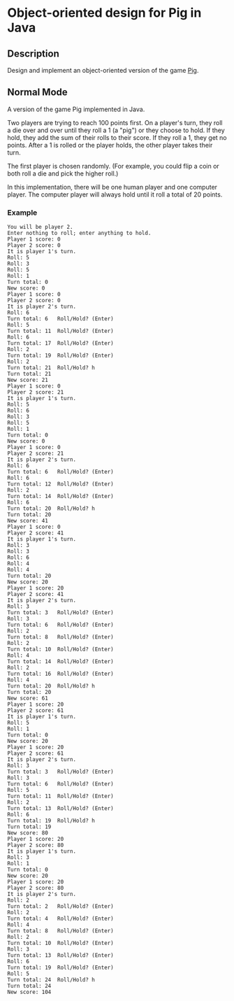 # Object-oriented design for Pig in Java

## Description

Design and implement an object-oriented version of the game [Pig](<https://en.wikipedia.org/wiki/Pig_(dice_game)>).

## Normal Mode

A version of the game Pig implemented in Java. 

Two players are trying to reach 100 points first. On a player's turn, they roll a die over and over until they roll a 1 (a "pig") or they choose to hold. If they hold, they add the sum of their rolls to their score. If they roll a 1, they get no points. After a 1 is rolled or the player holds, the other player takes their turn.

The first player is chosen randomly. (For example, you could flip a coin or both roll a die and pick the higher roll.)

In this implementation, there will be one human player and one computer player. The computer player will always hold until it roll a total of 20 points.


### Example 

```
You will be player 2.
Enter nothing to roll; enter anything to hold.
Player 1 score: 0
Player 2 score: 0
It is player 1's turn.
Roll: 5
Roll: 3
Roll: 5
Roll: 1
Turn total: 0
New score: 0
Player 1 score: 0
Player 2 score: 0
It is player 2's turn.
Roll: 6
Turn total: 6 	Roll/Hold? (Enter)
Roll: 5
Turn total: 11 	Roll/Hold? (Enter)
Roll: 6
Turn total: 17 	Roll/Hold? (Enter)
Roll: 2
Turn total: 19 	Roll/Hold? (Enter)
Roll: 2
Turn total: 21 	Roll/Hold? h
Turn total: 21
New score: 21
Player 1 score: 0
Player 2 score: 21
It is player 1's turn.
Roll: 5
Roll: 6
Roll: 3
Roll: 5
Roll: 1
Turn total: 0
New score: 0
Player 1 score: 0
Player 2 score: 21
It is player 2's turn.
Roll: 6
Turn total: 6 	Roll/Hold? (Enter)
Roll: 6
Turn total: 12 	Roll/Hold? (Enter)
Roll: 2
Turn total: 14 	Roll/Hold? (Enter)
Roll: 6
Turn total: 20 	Roll/Hold? h
Turn total: 20
New score: 41
Player 1 score: 0
Player 2 score: 41
It is player 1's turn.
Roll: 3
Roll: 3
Roll: 6
Roll: 4
Roll: 4
Turn total: 20
New score: 20
Player 1 score: 20
Player 2 score: 41
It is player 2's turn.
Roll: 3
Turn total: 3 	Roll/Hold? (Enter)
Roll: 3
Turn total: 6 	Roll/Hold? (Enter)
Roll: 2
Turn total: 8 	Roll/Hold? (Enter)
Roll: 2
Turn total: 10 	Roll/Hold? (Enter)
Roll: 4
Turn total: 14 	Roll/Hold? (Enter)
Roll: 2
Turn total: 16 	Roll/Hold? (Enter)
Roll: 4
Turn total: 20 	Roll/Hold? h
Turn total: 20
New score: 61
Player 1 score: 20
Player 2 score: 61
It is player 1's turn.
Roll: 5
Roll: 1
Turn total: 0
New score: 20
Player 1 score: 20
Player 2 score: 61
It is player 2's turn.
Roll: 3
Turn total: 3 	Roll/Hold? (Enter)
Roll: 3
Turn total: 6 	Roll/Hold? (Enter)
Roll: 5
Turn total: 11 	Roll/Hold? (Enter)
Roll: 2
Turn total: 13 	Roll/Hold? (Enter)
Roll: 6
Turn total: 19 	Roll/Hold? h
Turn total: 19
New score: 80
Player 1 score: 20
Player 2 score: 80
It is player 1's turn.
Roll: 3
Roll: 1
Turn total: 0
New score: 20
Player 1 score: 20
Player 2 score: 80
It is player 2's turn.
Roll: 2
Turn total: 2 	Roll/Hold? (Enter)
Roll: 2
Turn total: 4 	Roll/Hold? (Enter)
Roll: 4
Turn total: 8 	Roll/Hold? (Enter)
Roll: 2
Turn total: 10 	Roll/Hold? (Enter)
Roll: 3
Turn total: 13 	Roll/Hold? (Enter)
Roll: 6
Turn total: 19 	Roll/Hold? (Enter)
Roll: 5
Turn total: 24 	Roll/Hold? h
Turn total: 24
New score: 104
```

